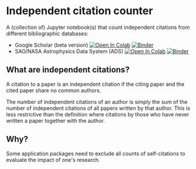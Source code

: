 # Independent citation counter

A (collection of) Jupyter notebook(s) that count independent citations from different bibliographic databases:
- Google Scholar (beta version) [![Open In Colab](https://colab.research.google.com/assets/colab-badge.svg)](https://colab.research.google.com/github/arunkannawadi/independent-citation-counter/blob/master/notebooks/gscholar.ipynb) [![Binder](https://mybinder.org/badge_logo.svg)](https://mybinder.org/v2/gh/arunkannawadi/independent-citation-counter/master?filepath=notebooks%2Fgscholar.ipynb)
- SAO/NASA Astrophysics Data System (ADS)  [![Open In Colab](https://colab.research.google.com/assets/colab-badge.svg)](https://colab.research.google.com/github/arunkannawadi/independent-citation-counter/blob/master/notebooks/ads.ipynb) [![Binder](https://mybinder.org/badge_logo.svg)](https://mybinder.org/v2/gh/arunkannawadi/independent-citation-counter/master?filepath=notebooks%2Fads.ipynb)

## What are independent citations?

A citation to a paper is an independent citation if the citing paper and the cited paper share no common authors.

The number of independent citations of an author is simply the sum of the number of independent citations of all papers written by that author.
This is less restrictive than the definition where citations by those who have never written a paper together with the author.

## Why?

Some application packages need to exclude all counts of self-citations to evaluate the impact of one's research.
